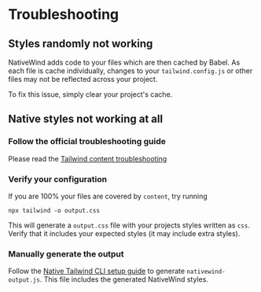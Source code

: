 # Troubleshooting

## Styles randomly not working

NativeWind adds code to your files which are then cached by Babel. As each file is cache individually, changes to your `tailwind.config.js` or other files may not be reflected across your project.

To fix this issue, simply clear your project's cache.

## Native styles not working at all

### Follow the official troubleshooting guide

Please read the [Tailwind content troubleshooting](https://tailwindcss.com/docs/content-configuration#classes-aren-t-generated)

### Verify your configuration

If you are 100% your files are covered by `content`, try running

`npx tailwind -o output.css`

This will generate a `output.css` file with your projects styles written as `css`. Verify that it includes your expected styles (it may include extra styles).

### Manually generate the output

Follow the [Native Tailwind CLI setup guide](https://www.nativewind.dev/guides/cli-native#native) to generate `nativewind-output.js`. This file includes the generated NativeWind styles.
